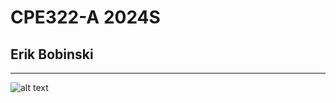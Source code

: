 # CPE322-A 2024S

## Erik Bobinski

---

![alt text](https://cdn.discordapp.com/attachments/915814188977377335/1200990293231673414/IMG_2849.JPG?ex=65c8305f&is=65b5bb5f&hm=ffac2dd895ce37ba7eb5df441342e79789b8b8d10dd02aabba16e1672122ea28&)
